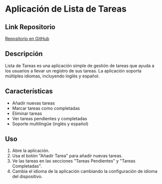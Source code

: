 # Aplicación de Lista de Tareas

## Link Repositorio

[Repositorio en GitHub](https://github.com/dxn1l/ListaTareas)

## Descripción
Lista de Tareas es una aplicación simple de gestión de tareas que ayuda a los usuarios a llevar un registro de sus tareas. La aplicación soporta múltiples idiomas, incluyendo inglés y español.

## Características
- Añadir nuevas tareas
- Marcar tareas como completadas
- Eliminar tareas
- Ver tareas pendientes y completadas
- Soporte multilingüe (inglés y español)


## Uso
1. Abre la aplicación.
2. Usa el botón "Añadir Tarea" para añadir nuevas tareas.
3. Ve las tareas en las secciones "Tareas Pendientes" y "Tareas Completadas".
4. Cambia el idioma de la aplicación cambiando la configuración de idioma del dispositivo.

